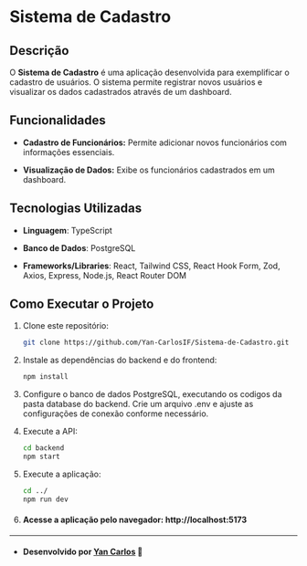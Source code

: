 # Sistema de Cadastro

## Descrição

O **Sistema de Cadastro** é uma aplicação desenvolvida para exemplificar o cadastro de usuários. O sistema permite registrar novos usuários e visualizar os dados cadastrados através de um dashboard.

## Funcionalidades

- **Cadastro de Funcionários:** Permite adicionar novos funcionários com informações essenciais.

- **Visualização de Dados:** Exibe os funcionários cadastrados em um dashboard.

## Tecnologias Utilizadas

- **Linguagem**: TypeScript

- **Banco de Dados**: PostgreSQL

- **Frameworks/Libraries**: React, Tailwind CSS, React Hook Form, Zod, Axios, Express, Node.js, React Router DOM

## Como Executar o Projeto

1. Clone este repositório:
   ```sh
   git clone https://github.com/Yan-CarlosIF/Sistema-de-Cadastro.git
   ```
2. Instale as dependências do backend e do frontend:
   ```sh
   npm install
   ```
3. Configure o banco de dados PostgreSQL, executando os codigos da pasta database do backend. Crie um arquivo .env e ajuste as configurações de conexão conforme necessário.

4. Execute a API:

   ```sh
   cd backend
   npm start
   ```

5. Execute a aplicação:
   ```sh
   cd ../
   npm run dev
   ```
6. #### Acesse a aplicação pelo navegador: http://localhost:5173

---

- #### Desenvolvido por [**Yan Carlos**](https://github.com/Yan-CarlosIF) 🚀
